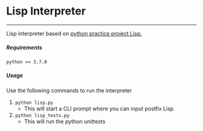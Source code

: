 # Lisp Interpreter
-----

Lisp interpreter based on [python practice project Lisp.](http://pythonpracticeprojects.com/lisp.html)

##### Requirements
`python >= 3.7.0`

##### Usage

Use the following commands to run the interpreter

1. `python lisp.py`
    - This will start a CLI prompt where you can input postfix Lisp
2. `python lisp_tests.py`
    - This will run the python unittests 